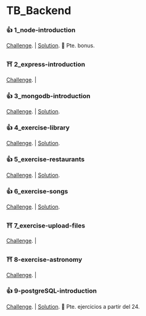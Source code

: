 # TB_Backend

### 👍 1_node-introduction
[Challenge](https://github.com/TommyTraddles/fs-pt2104-back/tree/master/node-introduction). | 
[Solution](https://github.com/TommyTraddles/TB_BK-Node-intro/blob/main/functions.js). 🧨 Pte. bonus.

### ⛩ 2_express-introduction
[Challenge](https://github.com/TheBridge-FullStackDeveloper/fs-pt2104-back/tree/master/express-introduction). | 

### 👍 3_mongodb-introduction
[Challenge](https://github.com/TheBridge-FullStackDeveloper/fs-pt2104-back/blob/master/exercise-mongodb-queries/exercise.md). |
[Solution](https://github.com/TommyTraddles/TB_BK-Mongo-queries/blob/main/answers.md).

### 👍 4_exercise-library
[Challenge](https://github.com/TheBridge-FullStackDeveloper/fs-pt2104-back/blob/master/mongoose/index.md). |
[Solution](https://github.com/TommyTraddles/TB_BK-Mongoose).

### 👍 5_exercise-restaurants
[Challenge](https://github.com/TheBridge-FullStackDeveloper/fs-pt2104-back/tree/master/exercise-mongoose-restaurants). |
[Solution](https://github.com/TommyTraddles/TB_BK-Mongoose-restaurant).

### 👍 6_exercise-songs
[Challenge](https://github.com/TheBridge-FullStackDeveloper/fs-pt2104-back/blob/master/exercise-mongoose-songs/index.md). | 
[Solution](https://github.com/TommyTraddles/TB_BK-Mongoose-songs).

### ⛩ 7_exercise-upload-files
[Challenge](https://github.com/TheBridge-FullStackDeveloper/fs-pt2104-back/tree/master/exercise-upload-files). |

### ⛩ 8-exercise-astronomy
[Challenge](https://github.com/TheBridge-FullStackDeveloper/fs-pt2104-back/tree/master/exercise-astronomy). |

### 👍 9-postgreSQL-introduction
[Challenge](https://github.com/TheBridge-FullStackDeveloper/fs-pt2104-sql/blob/master/05-07-2021-postgres-introduction/README.md). |
[Solution](https://github.com/TommyTraddles/TB_BK_postgres-intro/blob/main/answers.sql). 🧨 Pte. ejercicios a partir del 24.

